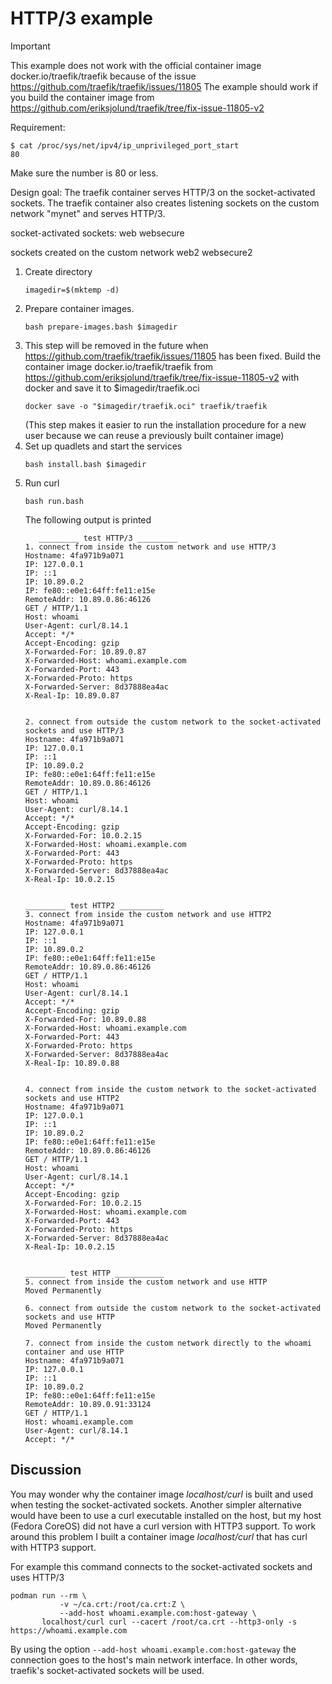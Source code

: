 # HTTP/3 example

> [!IMPORTANT]
> This example does not work with the official container image docker.io/traefik/traefik
> because of the issue https://github.com/traefik/traefik/issues/11805
> The example should work if you build the container image from https://github.com/eriksjolund/traefik/tree/fix-issue-11805-v2

Requirement:

```
$ cat /proc/sys/net/ipv4/ip_unprivileged_port_start
80
```
Make sure the number is 80 or less.

Design goal:
The traefik container serves HTTP/3 on the socket-activated sockets.
The traefik container also creates listening sockets on the custom network "mynet" and serves HTTP/3.

socket-activated sockets:
web
websecure

sockets created on the custom network
web2
websecure2

1. Create directory
   ```
   imagedir=$(mktemp -d)
   ```
1. Prepare container images.
   ```
   bash prepare-images.bash $imagedir
   ```
2. This step will be removed in the future when https://github.com/traefik/traefik/issues/11805 has been fixed.
   Build the container image docker.io/traefik/traefik from https://github.com/eriksjolund/traefik/tree/fix-issue-11805-v2
   with docker and save it to $imagedir/traefik.oci
   ```
   docker save -o "$imagedir/traefik.oci" traefik/traefik
   ```
   (This step makes it easier to run the installation procedure for a new user because we can reuse
   a previously built container image)
3. Set up quadlets and start the services
   ```
   bash install.bash $imagedir
   ```
4. Run curl
   ```
   bash run.bash
   ```
   The following output is printed
   ```
      _________ test HTTP/3 _________
   1. connect from inside the custom network and use HTTP/3
   Hostname: 4fa971b9a071
   IP: 127.0.0.1
   IP: ::1
   IP: 10.89.0.2
   IP: fe80::e0e1:64ff:fe11:e15e
   RemoteAddr: 10.89.0.86:46126
   GET / HTTP/1.1
   Host: whoami
   User-Agent: curl/8.14.1
   Accept: */*
   Accept-Encoding: gzip
   X-Forwarded-For: 10.89.0.87
   X-Forwarded-Host: whoami.example.com
   X-Forwarded-Port: 443
   X-Forwarded-Proto: https
   X-Forwarded-Server: 8d37888ea4ac
   X-Real-Ip: 10.89.0.87


   2. connect from outside the custom network to the socket-activated sockets and use HTTP/3
   Hostname: 4fa971b9a071
   IP: 127.0.0.1
   IP: ::1
   IP: 10.89.0.2
   IP: fe80::e0e1:64ff:fe11:e15e
   RemoteAddr: 10.89.0.86:46126
   GET / HTTP/1.1
   Host: whoami
   User-Agent: curl/8.14.1
   Accept: */*
   Accept-Encoding: gzip
   X-Forwarded-For: 10.0.2.15
   X-Forwarded-Host: whoami.example.com
   X-Forwarded-Port: 443
   X-Forwarded-Proto: https
   X-Forwarded-Server: 8d37888ea4ac
   X-Real-Ip: 10.0.2.15


   _________ test HTTP2 __________
   3. connect from inside the custom network and use HTTP2
   Hostname: 4fa971b9a071
   IP: 127.0.0.1
   IP: ::1
   IP: 10.89.0.2
   IP: fe80::e0e1:64ff:fe11:e15e
   RemoteAddr: 10.89.0.86:46126
   GET / HTTP/1.1
   Host: whoami
   User-Agent: curl/8.14.1
   Accept: */*
   Accept-Encoding: gzip
   X-Forwarded-For: 10.89.0.88
   X-Forwarded-Host: whoami.example.com
   X-Forwarded-Port: 443
   X-Forwarded-Proto: https
   X-Forwarded-Server: 8d37888ea4ac
   X-Real-Ip: 10.89.0.88


   4. connect from inside the custom network to the socket-activated sockets and use HTTP2
   Hostname: 4fa971b9a071
   IP: 127.0.0.1
   IP: ::1
   IP: 10.89.0.2
   IP: fe80::e0e1:64ff:fe11:e15e
   RemoteAddr: 10.89.0.86:46126
   GET / HTTP/1.1
   Host: whoami
   User-Agent: curl/8.14.1
   Accept: */*
   Accept-Encoding: gzip
   X-Forwarded-For: 10.0.2.15
   X-Forwarded-Host: whoami.example.com
   X-Forwarded-Port: 443
   X-Forwarded-Proto: https
   X-Forwarded-Server: 8d37888ea4ac
   X-Real-Ip: 10.0.2.15


   _________ test HTTP ___________
   5. connect from inside the custom network and use HTTP
   Moved Permanently

   6. connect from outside the custom network to the socket-activated sockets and use HTTP
   Moved Permanently

   7. connect from inside the custom network directly to the whoami container and use HTTP
   Hostname: 4fa971b9a071
   IP: 127.0.0.1
   IP: ::1
   IP: 10.89.0.2
   IP: fe80::e0e1:64ff:fe11:e15e
   RemoteAddr: 10.89.0.91:33124
   GET / HTTP/1.1
   Host: whoami.example.com
   User-Agent: curl/8.14.1
   Accept: */*
   
   ```

## Discussion

You may wonder why the container image _localhost/curl_ is built and used when testing the socket-activated sockets.
Another simpler alternative would have been to use a curl executable installed on the host,
but my host (Fedora CoreOS) did not have a curl version with HTTP3 support.
To work around this problem I built a container image _localhost/curl_ that has curl with HTTP3 support.

For example this command connects to the socket-activated sockets and uses HTTP/3

```
podman run --rm \
           -v ~/ca.crt:/root/ca.crt:Z \
           --add-host whoami.example.com:host-gateway \
	   localhost/curl curl --cacert /root/ca.crt --http3-only -s https://whoami.example.com
```

By using the option `--add-host whoami.example.com:host-gateway` the connection goes to the host's main network interface.
In other words, traefik's socket-activated sockets will be used.
